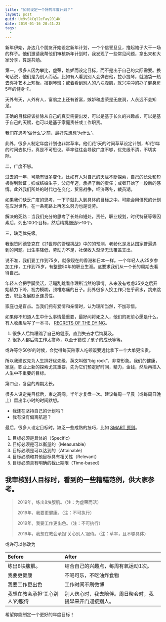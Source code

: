 ```yaml
---
title: "如何设定一个好的年度计划？"
layout: post
guid: Ue9vSkCql2eFay2D14K
date: 2019-01-16 20:41:23
tags:
  -
---
```



新年伊始，身边几个朋友开始设定新年计划，一个个信誓旦旦，撸起袖子大干一场的样子。他们邀请我帮他们审核新年计划时，我发现了一些常见问题，拿出来和大家分享，算是共勉。

第一，很多人因为攀比，虚荣，嫉妒而设定目标，而不是出于自己的实际需要。换句话说，他们是为别人而活。比如有人看到别人会弹吉他，拉小提琴，就脑袋一热去弥补艺术上短板，报钢琴班；或着看到别人的八块腹肌，就兴冲冲的办了健身房5年的健身卡。

天外有天，人外有人，富翁之上还有首富，嫉妒和虚荣是无底洞，人永远不会知足。

正确的目标应该排除从自己的真实需要出发，可以是基于长久的兴趣点，可以是基于自己的天赋，也可以是基于家庭责任或工作职责。

我们在思考‘做什么’之前，最好先想想‘为什么’。

此外，很多人制定年度计划也非常草率。他们花1天的时间草草设定计划，却花1年的时间去执行，真是不可思议。草率往往会导致广度不够，优先级不清，不切实际。

二，广度不够。

过去的一年，可能有很多变化。比如有人对自己的天赋不断探索，自己的长处和短板得到验证；抑或结婚生子，父母年迈，承担了新的责任；或者开始了一段新的感情。此外我们所处的时代也在变化，贸易战争，经济寒冬，裁员潮。

如果我们缺乏广度的思考，一下子就扎入到具体的目标之中。可能会用僵死的计划在应对世界，在一条死路上再怎么努力也是徒劳。

解决的死路：当我们充分的思考了长处和短处，责任，职业规划，时代特征等等因素后，列出100个目标，然后精挑细选5-10个。

三，缺乏优先级。

我很赞同德鲁克在《21世界的管理挑战》中的的预测，老龄化是发达国家普遍遇到的问题。出生率降低，劳动力不足，社保收入渐渐无法覆盖支出。

说不准，我们要工作到75岁，就像现在的香港和日本一样。一个年轻人从25岁参加工作，工作到75岁，有整整50年的职业生涯。这要求我们从一个长的周期去看待自己。

年轻人会把手脚灵活，活蹦乱跳看作理所当然的事情。从来没有考虑35岁之后开始精力下降，视力模糊，颈椎疼痛的日子。此外很多人换工作只在乎薪水，跳来跳去，职业发展缺乏连贯性。

家庭也是盲点。当我们拥有爱情和亲情时，认为理所当然，不加珍惜。

如果你不知道人生中什么事情最重要，最好问将死之人，他们的死前心愿是什么。有人收集后写了一本书， [REGRETS OF THE DYING](https://bronnieware.com/blog/regrets-of-the-dying/)。

1. 很多人后悔糟蹋了自己的健康，直到失去才后悔莫及。
2. 很多人都后悔工作太拼命，以至于错过了孩子的成长等等。

或许等你50岁的时候，会觉得每天陪家人吃顿饭要远比拿下一个大单更宝贵。

所以我建议先为人生排好优先级，英文叫做“big rock”，非常形象。我们的健康，家庭，职业上新的探索尤其重要，先为它们预定好时间，精力，金钱，然后再插入人生中不重要的目标。

第四点，复盘的周期太长。

很多人设定完目标后，束之高阁。半年才复盘一次。建议每周一早晨（或每周日晚上）留出半小时的时间默想。

- 我还在坚持自己的计划吗？
- 我有没有偏离航道？

最后，很多人设定目标时，缺乏一些成熟的技巧，比如 [SMART 原则](https://wiki.mbalib.com/wiki/SMART%E5%8E%9F%E5%88%99)。

1. 目标必须是具体的（Specific）
2. 目标必须是可以衡量的（Measurable）
3. 目标必须是可以达到的（Attainable）
4. 目标必须和其他目标具有相关性（Relevant）
5. 目标必须具有明确的截止期限（Time-based）

## 我审核别人目标时，看到的一些糟糕范例，供大家参考。


> 2019年，练出8块腹肌。（注：为虚荣而活）
> 
> 2019年，我要更健康。（注：不可执行）
> 
> 2019年，我要工作更出色。（注：不可执行）
> 
> 2019年，我想在教会承担‘关心别人’服侍。（注：草率，且不够具体）

或许可以修改为

| Before | After |
|:--|:--|
| 练出8块腹肌。 | 结合自己的兴趣点，每周有氧运动1次。 |
| 我要更健康 | 不喝可乐，不吃油炸食物  |
| 我要工作更出色 | 工作时间不刷微博  |
| 我想在教会承担‘关心别人’的服侍 | 别人伤心时，我去陪伴。周日聚会时，我提早来开门迎接别人。  |



希望你能制定一个更好的年度目标！

